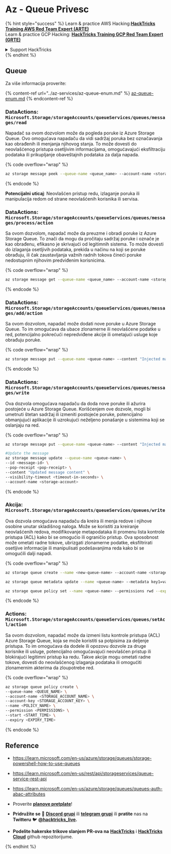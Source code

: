 # Az - Queue Privesc

{% hint style="success" %}
Learn & practice AWS Hacking:<img src="../../.gitbook/assets/image (1) (1).png" alt="" data-size="line">[**HackTricks Training AWS Red Team Expert (ARTE)**](https://training.hacktricks.xyz/courses/arte)<img src="../../.gitbook/assets/image (1) (1).png" alt="" data-size="line">\
Learn & practice GCP Hacking: <img src="../../.gitbook/assets/image (2).png" alt="" data-size="line">[**HackTricks Training GCP Red Team Expert (GRTE)**<img src="../../.gitbook/assets/image (2).png" alt="" data-size="line">](https://training.hacktricks.xyz/courses/grte)

<details>

<summary>Support HackTricks</summary>

* Check the [**subscription plans**](https://github.com/sponsors/carlospolop)!
* **Join the** 💬 [**Discord group**](https://discord.gg/hRep4RUj7f) or the [**telegram group**](https://t.me/peass) or **follow** us on **Twitter** 🐦 [**@hacktricks\_live**](https://twitter.com/hacktricks\_live)**.**
* **Share hacking tricks by submitting PRs to the** [**HackTricks**](https://github.com/carlospolop/hacktricks) and [**HackTricks Cloud**](https://github.com/carlospolop/hacktricks-cloud) github repos.

</details>
{% endhint %}

## Queue

Za više informacija proverite:

{% content-ref url="../az-services/az-queue-enum.md" %}
[az-queue-enum.md](../az-services/az-queue-enum.md)
{% endcontent-ref %}

### DataActions: `Microsoft.Storage/storageAccounts/queueServices/queues/messages/read`

Napadač sa ovom dozvolom može da pogleda poruke iz Azure Storage Queue. Ovo omogućava napadaču da vidi sadržaj poruka bez označavanja kao obrađenih ili menjanja njihovog stanja. To može dovesti do neovlašćenog pristupa osetljivim informacijama, omogućavajući eksfiltraciju podataka ili prikupljanje obaveštajnih podataka za dalja napada. 

{% code overflow="wrap" %}
```bash
az storage message peek --queue-name <queue_name> --account-name <storage_account>
```
{% endcode %}

**Potencijalni uticaj**: Neovlašćen pristup redu, izlaganje poruka ili manipulacija redom od strane neovlašćenih korisnika ili servisa.

### DataActions: `Microsoft.Storage/storageAccounts/queueServices/queues/messages/process/action`

Sa ovom dozvolom, napadač može da preuzme i obradi poruke iz Azure Storage Queue. To znači da mogu da pročitaju sadržaj poruke i označe je kao obrađenu, efikasno je skrivajući od legitimnih sistema. To može dovesti do izlaganja osetljivih podataka, prekida u načinu na koji se poruke obrađuju, ili čak zaustavljanja važnih radnih tokova čineći poruke nedostupnim njihovim predviđenim korisnicima.

{% code overflow="wrap" %}
```bash
az storage message get --queue-name <queue_name> --account-name <storage_account>
```
{% endcode %}

### DataActions: `Microsoft.Storage/storageAccounts/queueServices/queues/messages/add/action`

Sa ovom dozvolom, napadač može dodati nove poruke u Azure Storage Queue. To im omogućava da ubace zlonamerne ili neovlašćene podatke u red, potencijalno pokrećući nepredviđene akcije ili ometajući usluge koje obrađuju poruke.

{% code overflow="wrap" %}
```bash
az storage message put --queue-name <queue-name> --content "Injected malicious message" --account-name <storage-account>
```
{% endcode %}

### DataActions: `Microsoft.Storage/storageAccounts/queueServices/queues/messages/write`

Ova dozvola omogućava napadaču da doda nove poruke ili ažurira postojeće u Azure Storage Queue. Korišćenjem ove dozvole, mogli bi umetnuti štetan sadržaj ili izmeniti postojeće poruke, potencijalno obmanjujući aplikacije ili uzrokujući neželjeno ponašanje u sistemima koji se oslanjaju na red. 

{% code overflow="wrap" %}
```bash
az storage message put --queue-name <queue-name> --content "Injected malicious message" --account-name <storage-account>

#Update the message
az storage message update --queue-name <queue-name> \
--id <message-id> \
--pop-receipt <pop-receipt> \
--content "Updated message content" \
--visibility-timeout <timeout-in-seconds> \
--account-name <storage-account>
```
{% endcode %}

### Akcija: `Microsoft.Storage/storageAccounts/queueServices/queues/write`

Ova dozvola omogućava napadaču da kreira ili menja redove i njihove osobine unutar skladišnog naloga. Može se koristiti za kreiranje neovlašćenih redova, modifikovanje metapodataka ili promenu lista kontrole pristupa (ACL) kako bi se omogućio ili ograničio pristup. Ova sposobnost može ometati radne tokove, ubrizgati zlonamerne podatke, eksfiltrirati osetljive informacije ili manipulisati podešavanjima reda kako bi se omogućili dalji napadi.

{% code overflow="wrap" %}
```bash
az storage queue create --name <new-queue-name> --account-name <storage-account>

az storage queue metadata update --name <queue-name> --metadata key1=value1 key2=value2 --account-name <storage-account>

az storage queue policy set --name <queue-name> --permissions rwd --expiry 2024-12-31T23:59:59Z --account-name <storage-account>
```
{% endcode %}

### Actions: `Microsoft.Storage/storageAccounts/queueServices/queues/setAcl/action`

Sa ovom dozvolom, napadač može da izmeni listu kontrole pristupa (ACL) Azure Storage Queue, koja se može koristiti sa potpisima za deljenje pristupa. To im omogućava da dodele ili opozovu dozvole za druge korisnike ili usluge, potencijalno omogućavajući neovlašćen pristup ili blokirajući legitimni pristup ka redu. Takve akcije mogu ometati radne tokove, dovesti do neovlašćenog izlaganja podataka ili omogućiti zlonamernim akterima da zloupotrebe red.

{% code overflow="wrap" %}
```bash
az storage queue policy create \
--queue-name <QUEUE_NAME> \
--account-name <STORAGE_ACCOUNT_NAME> \
--account-key <STORAGE_ACCOUNT_KEY> \
--name <POLICY_NAME> \
--permission <PERMISSIONS> \
--start <START_TIME> \
--expiry <EXPIRY_TIME>
```
{% endcode %}

## Reference

* https://learn.microsoft.com/en-us/azure/storage/queues/storage-powershell-how-to-use-queues
* https://learn.microsoft.com/en-us/rest/api/storageservices/queue-service-rest-api
* https://learn.microsoft.com/en-us/azure/storage/queues/queues-auth-abac-attributes

* Proverite [**planove pretplate**](https://github.com/sponsors/carlospolop)!
* **Pridružite se** 💬 [**Discord grupi**](https://discord.gg/hRep4RUj7f) ili [**telegram grupi**](https://t.me/peass) ili **pratite** nas na **Twitteru** 🐦 [**@hacktricks\_live**](https://twitter.com/hacktricks\_live)**.**
* **Podelite hakerske trikove slanjem PR-ova na** [**HackTricks**](https://github.com/carlospolop/hacktricks) i [**HackTricks Cloud**](https://github.com/carlospolop/hacktricks-cloud) github repozitorijume.

</details>
{% endhint %}
